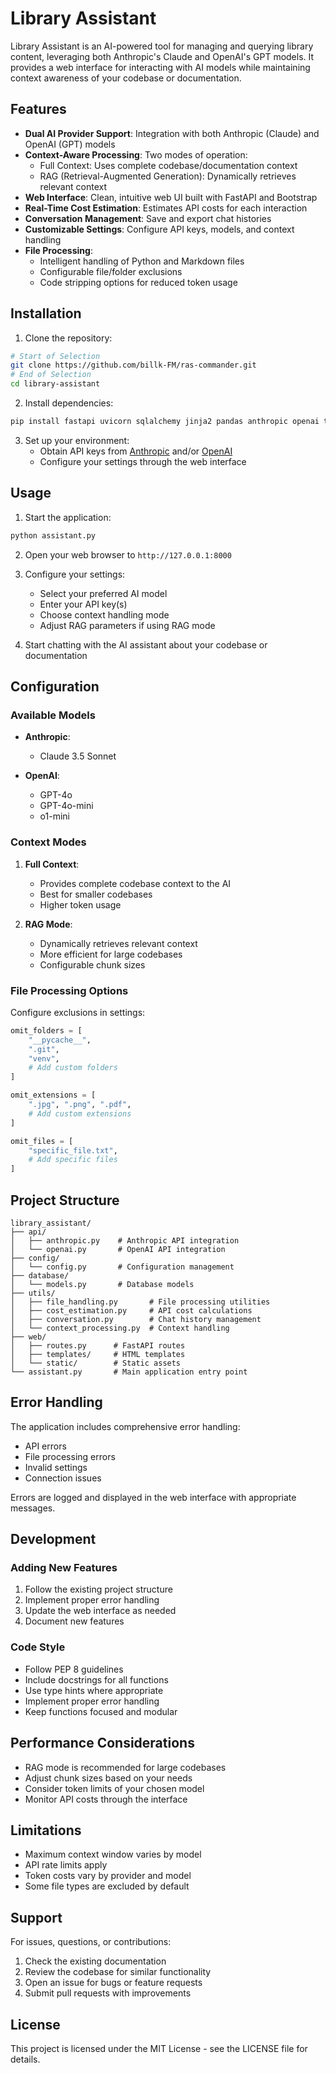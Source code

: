 # Library Assistant

Library Assistant is an AI-powered tool for managing and querying library content, leveraging both Anthropic's Claude and OpenAI's GPT models. It provides a web interface for interacting with AI models while maintaining context awareness of your codebase or documentation.

## Features

- **Dual AI Provider Support**: Integration with both Anthropic (Claude) and OpenAI (GPT) models
- **Context-Aware Processing**: Two modes of operation:
  - Full Context: Uses complete codebase/documentation context
  - RAG (Retrieval-Augmented Generation): Dynamically retrieves relevant context
- **Web Interface**: Clean, intuitive web UI built with FastAPI and Bootstrap
- **Real-Time Cost Estimation**: Estimates API costs for each interaction
- **Conversation Management**: Save and export chat histories
- **Customizable Settings**: Configure API keys, models, and context handling
- **File Processing**:
  - Intelligent handling of Python and Markdown files
  - Configurable file/folder exclusions
  - Code stripping options for reduced token usage

## Installation

1. Clone the repository:
```bash
# Start of Selection
git clone https://github.com/billk-FM/ras-commander.git
# End of Selection
cd library-assistant
```

2. Install dependencies:
```bash
pip install fastapi uvicorn sqlalchemy jinja2 pandas anthropic openai tiktoken astor markdown python-multipart requests python-dotenv
```

3. Set up your environment:
   - Obtain API keys from [Anthropic](https://www.anthropic.com/) and/or [OpenAI](https://openai.com/)
   - Configure your settings through the web interface

## Usage

1. Start the application:
```bash
python assistant.py
```

2. Open your web browser to `http://127.0.0.1:8000`

3. Configure your settings:
   - Select your preferred AI model
   - Enter your API key(s)
   - Choose context handling mode
   - Adjust RAG parameters if using RAG mode

4. Start chatting with the AI assistant about your codebase or documentation

## Configuration

### Available Models

- **Anthropic**:
  - Claude 3.5 Sonnet

- **OpenAI**:
  - GPT-4o
  - GPT-4o-mini
  - o1-mini

### Context Modes

1. **Full Context**:
   - Provides complete codebase context to the AI
   - Best for smaller codebases
   - Higher token usage

2. **RAG Mode**:
   - Dynamically retrieves relevant context
   - More efficient for large codebases
   - Configurable chunk sizes

### File Processing Options

Configure exclusions in settings:
```python
omit_folders = [
    "__pycache__",
    ".git",
    "venv",
    # Add custom folders
]

omit_extensions = [
    ".jpg", ".png", ".pdf",
    # Add custom extensions
]

omit_files = [
    "specific_file.txt",
    # Add specific files
]
```

## Project Structure

```
library_assistant/
├── api/
│   ├── anthropic.py    # Anthropic API integration
│   └── openai.py       # OpenAI API integration
├── config/
│   └── config.py       # Configuration management
├── database/
│   └── models.py       # Database models
├── utils/
│   ├── file_handling.py       # File processing utilities
│   ├── cost_estimation.py     # API cost calculations
│   ├── conversation.py        # Chat history management
│   └── context_processing.py  # Context handling
├── web/
│   ├── routes.py      # FastAPI routes
│   ├── templates/     # HTML templates
│   └── static/        # Static assets
└── assistant.py       # Main application entry point
```

## Error Handling

The application includes comprehensive error handling:
- API errors
- File processing errors
- Invalid settings
- Connection issues

Errors are logged and displayed in the web interface with appropriate messages.

## Development

### Adding New Features

1. Follow the existing project structure
2. Implement proper error handling
3. Update the web interface as needed
4. Document new features

### Code Style

- Follow PEP 8 guidelines
- Include docstrings for all functions
- Use type hints where appropriate
- Implement proper error handling
- Keep functions focused and modular

## Performance Considerations

- RAG mode is recommended for large codebases
- Adjust chunk sizes based on your needs
- Consider token limits of your chosen model
- Monitor API costs through the interface

## Limitations

- Maximum context window varies by model
- API rate limits apply
- Token costs vary by provider and model
- Some file types are excluded by default

## Support

For issues, questions, or contributions:
1. Check the existing documentation
2. Review the codebase for similar functionality
3. Open an issue for bugs or feature requests
4. Submit pull requests with improvements

## License

This project is licensed under the MIT License - see the LICENSE file for details.